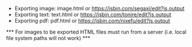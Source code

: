 
* Exporting image: image.html or https://jsbin.com/segaxi/edit?js,output
* Exporting text: text.html or https://jsbin.com/tonire/edit?js,output
* Exporting pdf: pdf.html or https://jsbin.com/nixefu/edit?js,output

*** For images to be exported HTML files must run from a server (i.e. local file system paths will not work) ***
